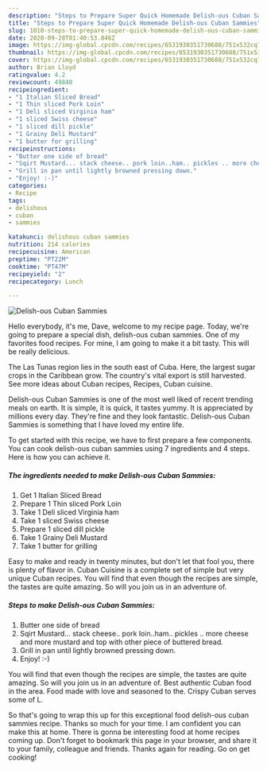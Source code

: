 ```yaml
---
description: "Steps to Prepare Super Quick Homemade Delish-ous Cuban Sammies"
title: "Steps to Prepare Super Quick Homemade Delish-ous Cuban Sammies"
slug: 1010-steps-to-prepare-super-quick-homemade-delish-ous-cuban-sammies
date: 2020-09-28T01:40:53.846Z
image: https://img-global.cpcdn.com/recipes/6531930351730688/751x532cq70/delish-ous-cuban-sammies-recipe-main-photo.jpg
thumbnail: https://img-global.cpcdn.com/recipes/6531930351730688/751x532cq70/delish-ous-cuban-sammies-recipe-main-photo.jpg
cover: https://img-global.cpcdn.com/recipes/6531930351730688/751x532cq70/delish-ous-cuban-sammies-recipe-main-photo.jpg
author: Brian Lloyd
ratingvalue: 4.2
reviewcount: 49840
recipeingredient:
- "1 Italian Sliced Bread"
- "1 Thin sliced Pork Loin"
- "1 Deli sliced Virginia ham"
- "1 sliced Swiss cheese"
- "1 sliced dill pickle"
- "1 Grainy Deli Mustard"
- "1 butter for grilling"
recipeinstructions:
- "Butter one side of bread"
- "Sqirt Mustard... stack cheese.. pork loin..ham.. pickles .. more cheese and more mustard and top with other piece of buttered bread."
- "Grill in pan until lightly browned pressing down."
- "Enjoy! :-)"
categories:
- Recipe
tags:
- delishous
- cuban
- sammies

katakunci: delishous cuban sammies 
nutrition: 214 calories
recipecuisine: American
preptime: "PT22M"
cooktime: "PT47M"
recipeyield: "2"
recipecategory: Lunch

---
```



![Delish-ous Cuban Sammies](https://img-global.cpcdn.com/recipes/6531930351730688/751x532cq70/delish-ous-cuban-sammies-recipe-main-photo.jpg)

Hello everybody, it's me, Dave, welcome to my recipe page. Today, we're going to prepare a special dish, delish-ous cuban sammies. One of my favorites food recipes. For mine, I am going to make it a bit tasty. This will be really delicious.

The Las Tunas region lies in the south east of Cuba. Here, the largest sugar crops in the Caribbean grow. The country&#39;s vital export is still harvested. See more ideas about Cuban recipes, Recipes, Cuban cuisine.

Delish-ous Cuban Sammies is one of the most well liked of recent trending meals on earth. It is simple, it is quick, it tastes yummy. It is appreciated by millions every day. They're fine and they look fantastic. Delish-ous Cuban Sammies is something that I have loved my entire life.


To get started with this recipe, we have to first prepare a few components. You can cook delish-ous cuban sammies using 7 ingredients and 4 steps. Here is how you can achieve it.

<!--inarticleads1-->

##### The ingredients needed to make Delish-ous Cuban Sammies:

1. Get 1 Italian Sliced Bread
1. Prepare 1 Thin sliced Pork Loin
1. Take 1 Deli sliced Virginia ham
1. Take 1 sliced Swiss cheese
1. Prepare 1 sliced dill pickle
1. Take 1 Grainy Deli Mustard
1. Take 1 butter for grilling


Easy to make and ready in twenty minutes, but don&#39;t let that fool you, there is plenty of flavor in. Cuban Cuisine is a complete set of simple but very unique Cuban recipes. You will find that even though the recipes are simple, the tastes are quite amazing. So will you join us in an adventure of. 

<!--inarticleads2-->

##### Steps to make Delish-ous Cuban Sammies:

1. Butter one side of bread
1. Sqirt Mustard... stack cheese.. pork loin..ham.. pickles .. more cheese and more mustard and top with other piece of buttered bread.
1. Grill in pan until lightly browned pressing down.
1. Enjoy! :-)


You will find that even though the recipes are simple, the tastes are quite amazing. So will you join us in an adventure of. Best authentic Cuban food in the area. Food made with love and seasoned to the. Crispy Cuban serves some of L. 

So that's going to wrap this up for this exceptional food delish-ous cuban sammies recipe. Thanks so much for your time. I am confident you can make this at home. There is gonna be interesting food at home recipes coming up. Don't forget to bookmark this page in your browser, and share it to your family, colleague and friends. Thanks again for reading. Go on get cooking!
